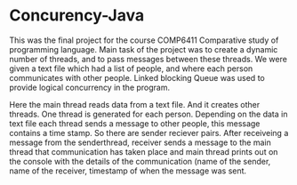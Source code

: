 # Concurency-Java

This was the final project for the course COMP6411 Comparative study of programming language. Main task of the project was to create a dynamic number of threads, and to pass messages between these threads. We were given a text file which had a list of people, and where each person communicates with other people. Linked blocking Queue was used to provide logical concurrency in the program.

Here the main thread reads data from a text file. And it creates other threads. One thread is generated for each person. Depending on the data in text file each thread sends a message to other people, this message contains a time stamp. So there are sender reciever pairs. After receiveing a message from the senderthread, receiver sends a message to the main thread that communication has taken place and main thread prints out on the console with the details of the communication (name of the sender, name of the receiver, timestamp of when the message was sent.
